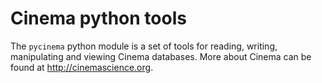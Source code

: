 # Cinema python tools

The `pycinema` python module is a set of tools for reading, writing, manipulating and viewing Cinema databases. More about Cinema can be found at http://cinemascience.org.
